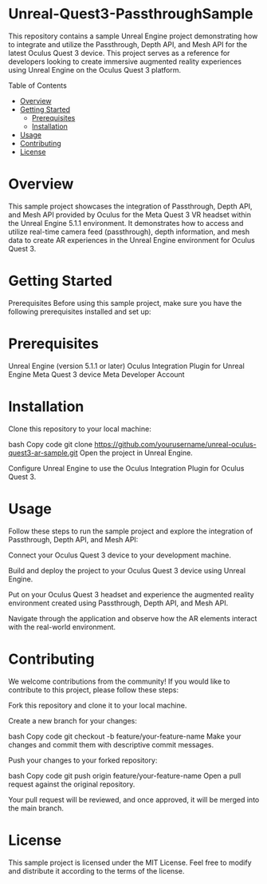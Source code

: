 # Unreal-Quest3-PassthroughSample

This repository contains a sample Unreal Engine project demonstrating how to integrate and utilize the Passthrough, Depth API, and Mesh API for the latest Oculus Quest 3 device. This project serves as a reference for developers looking to create immersive augmented reality experiences using Unreal Engine on the Oculus Quest 3 platform.

Table of Contents
- [Overview](#overview)
- [Getting Started](#getting-started)
  - [Prerequisites](#prerequisites)
  - [Installation](#installation)
- [Usage](#usage)
- [Contributing](#contributing)
- [License](#license)


# Overview
This sample project showcases the integration of Passthrough, Depth API, and Mesh API provided by Oculus for the Meta Quest 3 VR headset within the Unreal Engine 5.1.1 environment. It demonstrates how to access and utilize real-time camera feed (passthrough), depth information, and mesh data to create AR experiences in the Unreal Engine environment for Oculus Quest 3.

# Getting Started
Prerequisites
Before using this sample project, make sure you have the following prerequisites installed and set up:

# Prerequisites
Unreal Engine (version 5.1.1 or later)
Oculus Integration Plugin for Unreal Engine
Meta Quest 3 device
Meta Developer Account

# Installation
Clone this repository to your local machine:

bash
Copy code
git clone https://github.com/yourusername/unreal-oculus-quest3-ar-sample.git
Open the project in Unreal Engine.

Configure Unreal Engine to use the Oculus Integration Plugin for Oculus Quest 3.

# Usage
Follow these steps to run the sample project and explore the integration of Passthrough, Depth API, and Mesh API:

Connect your Oculus Quest 3 device to your development machine.

Build and deploy the project to your Oculus Quest 3 device using Unreal Engine.

Put on your Oculus Quest 3 headset and experience the augmented reality environment created using Passthrough, Depth API, and Mesh API.

Navigate through the application and observe how the AR elements interact with the real-world environment.

# Contributing
We welcome contributions from the community! If you would like to contribute to this project, please follow these steps:

Fork this repository and clone it to your local machine.

Create a new branch for your changes:

bash
Copy code
git checkout -b feature/your-feature-name
Make your changes and commit them with descriptive commit messages.

Push your changes to your forked repository:

bash
Copy code
git push origin feature/your-feature-name
Open a pull request against the original repository.

Your pull request will be reviewed, and once approved, it will be merged into the main branch.

# License
This sample project is licensed under the MIT License. Feel free to modify and distribute it according to the terms of the license.

